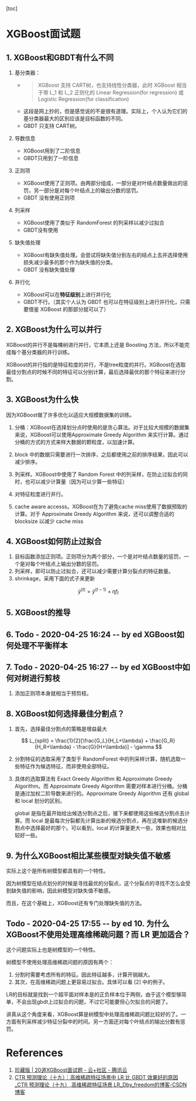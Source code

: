 [toc]

# XGBoost面试题

## 1. XGBoost和GBDT有什么不同

1. 基分类器： 
    - >XGBoost 支持 CART树，也支持线性分类器，此时 XGBoost 相当于带 L_1 和 L_2 正则化的 Linear Regression(for regression) 或 Logistic Regression(for classification) 
    - 这段是网上抄的，但是感觉说的不是很有道理。实际上，个人认为它们的基分类器最大的区别应该是目标函数的不同。
    - GBDT 只支持 CART树。

2. 导数信息
    - XGBoost用到了二阶信息
    - GBDT只用到了一阶信息

3. 正则项
    - XGBoost使用了正则项。由两部分组成，一部分是对叶结点数量做出的惩罚，另一部分是对每个叶结点上的输出分数的惩罚。
    - GBDT 没有使用正则项

4. 列采样
    - XGBoost使用了类似于 RandomForest 的列采样以减少过拟合
    - GBDT没有使用

5. 缺失值处理
    - XGBoost有缺失值处理。会尝试将缺失值分到左右的结点上去并选择使用损失减少最多的那个作为缺失值的分类。
    - GBDT 没有缺失值处理

6. 并行化
    - XGBoost可以在**特征级别**上进行并行化
    - GBDT不行。（其实个人认为 GBDT 也可以在特征级别上进行并行化，只需要借鉴 XGBoost 的那部分就可以了）

## 2. XGBoost为什么可以并行

XGBoost的并行不是每棵树进行并行，它本质上还是 Boosting 方法，所以不能完成每个基分类器的并行训练。

XGBoost的并行指的是特征粒度的并行，不是tree粒度的并行。XGBoost在选取最佳分割点的时候不同的特征可以分别计算，最后选择最优的那个特征来进行分割。

## 3. XGBoost为什么快

因为XGBoost做了许多优化以适应大规模数据集的训练。

1. 分桶：XGBoost在选择划分点时使用的是贪心算法。对于比较大规模的数据集来说，XGBoost可以使用Approximate Greedy Algorithm 来实行计算。通过分桶的方式的方式来样大数据的颗粒度，以加速计算。

2. block 中的数据只需要进行一次排序，之后都使用之前的排序结果，因此可以减少排序。

3. 列采样。XGBoost中使用了 Random Forest 中的列采样，在防止过拟合的同时，也可以减少计算量（因为可以少算一些特征）

4. 对特征粒度进行并行。 

5. cache aware accesss。XGBoost在为了避免cache miss使用了数据预取的计算。对于 Approximate Greedy Algorithm 来说，还可以调整合适的 blocksize 以减少 cache miss

## 4. XGBoost如何防止过拟合

1. 目标函数添加正则项。正则项分为两个部分，一个是对叶结点数量的惩罚，一个是对每个叶结点上输出分数的惩罚。
2. 列采样，即可以防止过拟合，还可以减少需要计算分裂点的特征数量。
3. shrinkage，采用下面的式子来更新

$$
\hat{y}^{(t)}  = \hat{y}^{(t-1)} + \eta f_t
$$ 

## 5. XGBoost的推导

## 6. Todo - 2020-04-25 16:24 -- by ed XGBoost如何处理不平衡样本

## 7. Todo - 2020-04-25 16:27 -- by ed XGBoost中如何对树进行剪枝

1. 添加正则项本身就相当于预剪枝。

## 8. XGBoost如何选择最佳分割点？

1. 首先，选择最佳分割点的策略是增益最大

$$
L_{split} = \frac{1}{2}[\frac{G_L}{H_L+\lambda} + \frac{G_R}{H_R+\lambda}  - \frac{G}{H+\lambda}]  - \gamma
$$ 

2. 分割特征的选取采用了类型于 RandomForest 中的列采样计算，随机选取一些特征作为候选特征，而非使用全部特征。

3. 具体的选取算法有 Exact Greedy Algorithm 和 Approximate Greedy Algorithm。而 Approximate Greedy Algorithm 需要对样本进行分桶。分桶是通过加权二阶导数来进行的。Approximate Greedy Algorithm 还有 global 和 local 划分的区别。 

    global 是指在最开始给出候选分割点之后，接下来都使用这些候选分割点去计算。而 local 是最每次分裂都先计算出新的候选分割点，再在这堆新的候选分割点中选择最好的那个。可以看到，local 的计算量更大一些，效果也相对比较好一些。

## 9. 为什么XGBoost相比某些模型对缺失值不敏感

实际上这个是所有树模型都具有的一个特性。

因为树模型在结点划分的时候是寻找最优的分裂点，这个分裂点的寻找不怎么会受到缺失值的影响，因此树模型对缺失值不敏感。

而且，在这个基础上，XGBoost还有专门处理缺失值的方法。

## Todo - 2020-04-25 17:55 -- by ed 10. 为什么XGBoost不使用处理高维稀疏问题？而 LR 更加适合？

这个问题实际上也是树模型的一个特性。

树模型不使用处理高维稀疏问题的原因有两个：
1. 分割时需要考虑所有的特征。因此特征越多，计算开销越大。
2. 其次，在高维稀疏问题上更容易过拟合。具体可以看 [2] 中的例子。

LR的目标就是找到一个超平面对样本是的正负样本位于两侧，由于这个模型够简单，不会出现gbdt上过拟合的问题，不过它可能要但心欠拟合的问题了。

讲真从这个角度来看，XGBoost算是树模型中处理高维稀疏问题比较好的了。一方面有列采样减少特征分裂中的时间。另一方面还对每个叶结点的输出分数有惩罚。


# References
1. [珍藏版 | 20道XGBoost面试题 - 云+社区 - 腾讯云](https://cloud.tencent.com/developer/article/1500914)
2. [CTR 预测理论（十九）：高维稀疏特征场景中 LR 比 GBDT 效果好的原因_CTR 预测理论（十九）,高维稀疏特征场景,LR_Dby_freedom的博客-CSDN博客](https://blog.csdn.net/Dby_freedom/article/details/98658805?depth_1-utm_source=distribute.pc_relevant.none-task-blog-OPENSEARCH-1&utm_source=distribute.pc_relevant.none-task-blog-OPENSEARCH-1) 
